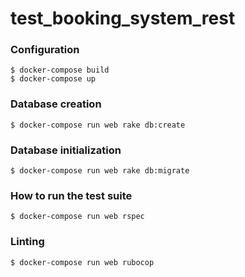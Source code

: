 # test_booking_system_rest

### Configuration

    $ docker-compose build
    $ docker-compose up

### Database creation

    $ docker-compose run web rake db:create

### Database initialization

    $ docker-compose run web rake db:migrate

### How to run the test suite

    $ docker-compose run web rspec

### Linting

    $ docker-compose run web rubocop

